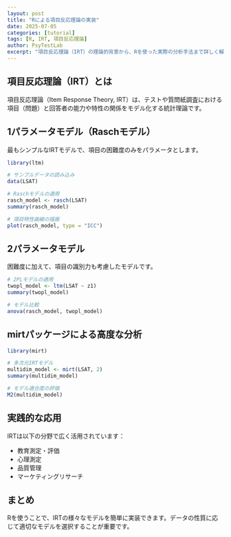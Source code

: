 ```yaml
---
layout: post
title: "Rによる項目反応理論の実装"
date: 2025-07-05
categories: [tutorial]
tags: [R, IRT, 項目反応理論]
author: PsyTestLab
excerpt: "項目反応理論（IRT）の理論的背景から、Rを使った実際の分析手法まで詳しく解説。ltmパッケージとmirtパッケージの使い分けも説明します。"
---
```


## 項目反応理論（IRT）とは

項目反応理論（Item Response Theory, IRT）は、テストや質問紙調査における項目（問題）と回答者の能力や特性の関係をモデル化する統計理論です。

## 1パラメータモデル（Raschモデル）

最もシンプルなIRTモデルで、項目の困難度のみをパラメータとします。

```r
library(ltm)

# サンプルデータの読み込み
data(LSAT)

# Raschモデルの適用
rasch_model <- rasch(LSAT)
summary(rasch_model)

# 項目特性曲線の描画
plot(rasch_model, type = "ICC")
```

## 2パラメータモデル

困難度に加えて、項目の識別力も考慮したモデルです。

```r
# 2PLモデルの適用
twopl_model <- ltm(LSAT ~ z1)
summary(twopl_model)

# モデル比較
anova(rasch_model, twopl_model)
```

## mirtパッケージによる高度な分析

```r
library(mirt)

# 多次元IRTモデル
multidim_model <- mirt(LSAT, 2)
summary(multidim_model)

# モデル適合度の評価
M2(multidim_model)
```

## 実践的な応用

IRTは以下の分野で広く活用されています：

- 教育測定・評価
- 心理測定
- 品質管理
- マーケティングリサーチ

## まとめ

Rを使うことで、IRTの様々なモデルを簡単に実装できます。データの性質に応じて適切なモデルを選択することが重要です。
